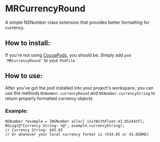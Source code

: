 # MRCurrencyRound

A simple NSNumber class extension that provides better formatting for currency.

## How to install:

If you're not using [CocoaPods](http://cocoapods.org/), you should be. Simply add ```pod 'MRCurrencyRound'``` to your ```Podfile```

## How to use:

After you've got the pod installed into your project's workspace, you can use the methods ```NSNumber.currencyRound``` and ```NSNumber.currencyString``` to return properly formatted currency objects.

### Example:

```
NSNumber *example = [NSNumber alloc] initWithFloat:43.652443f];
NSLog(@"Currency String: %@", example.currencyString);
// Currency String: $43.65
// Or whatever your local currency format is (€43.65 or 43.65DKK)
```
